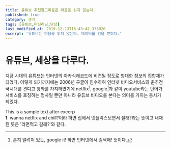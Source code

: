 ```yaml
---
title: 유튜브 추천알고리즘은 마음을 읽지 않는다.
published: true
category: 생각
tags: [유튜브,머신러닝,단상]
last_modified_at: 2019-12-13T15:43:42.333020
excerpt: '유튜브는 마음을 읽지 않는다. 데이터를 읽을 뿐이다.'
---
```


# 유튜브, 세상을 다루다.

지금 시대의 유튜브는 인터넷의 아카식레코드에 비견될 정도로 방대한 정보의 집합체가 되었다. 이렇게 되기까지에는 2006년 구글이 인수하여 인터넷 비디오서비스의 춘추전국시대를 견디고 왕좌를 차지하였기에 netflix<sup>[1](#각주1)</sup>, google[^1]과 같이 youtube라는 단어가 서비스를 호칭하는 명사일 뿐만 아니라 유튜브 비디오를 본다는 의미를 가지는 동사가 되었다. 
<!--more-->

This is a sample text after excerp  
<b id="각주1">1</b>: wanna netflix and chill?이라 하면 집에서 넷플릭스보면서 쉴래?라는 뜻이고 내재된 뜻은 '라면먹고 갈래?'와 같다.  
[^1]: 흔히 알려져 있듯, google it! 하면 인터넷에서 검색해! 뜻이다.